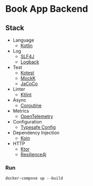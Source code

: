 # Book App Backend

## Stack

- Language
  - [Kotlin](https://kotlinlang.org/)
- Log
  - [SLF4J](http://www.slf4j.org/)
  - [Logback](http://logback.qos.ch/)
- Test
  - [Kotest](https://kotest.io/)
  - [MockK](https://mockk.io/)
  - [JaCoCo](https://www.eclemma.org/jacoco/)
- Linter
  - [Ktlint](https://ktlint.github.io/)
- Async
  - [Coroutine](https://kotlinlang.org/docs/coroutines-overview.html)
- Metrics
  - [OpenTelemetry](https://opentelemetry.io/)
- Configuration
  - [Typesafe Config](https://lightbend.github.io/config/)
- Dependency Injection
  - [Koin](https://insert-koin.io/)
- HTTP
  - [Ktor](https://ktor.io/)
  - [Resilience4j](https://resilience4j.readme.io/docs/getting-started)

### Run

```shell
docker-compose up --build
```
